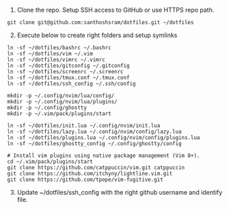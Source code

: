 1. Clone the repo. Setup SSH access to GitHub or use HTTPS repo path.
```
git clone git@github.com:santhoshsram/dotfiles.git ~/dotfiles
```

2. Execute below to create right folders and setup symlinks
```
ln -sf ~/dotfiles/bashrc ~/.bashrc
ln -sf ~/dotfiles/vim ~/.vim
ln -sf ~/dotfiles/vimrc ~/.vimrc
ln -sf ~/dotfiles/gitconfig ~/.gitconfig
ln -sf ~/dotfiles/screenrc ~/.screenrc
ln -sf ~/dotfiles/tmux.conf ~/.tmux.conf
ln -sf ~/dotfiles/ssh_config ~/.ssh/config

mkdir -p ~/.config/nvim/lua/config/
mkdir -p ~/.config/nvim/lua/plugins/
mkdir -p ~/.config/ghostty
mkdir -p ~/.vim/pack/plugins/start

ln -sf ~/dotfiles/init.lua ~/.config/nvim/init.lua
ln -sf ~/dotfiles/lazy.lua ~/.config/nvim/config/lazy.lua
ln -sf ~/dotfiles/plugins.lua ~/.config/nvim/config/plugins.lua
ln -sf ~/dotfiles/ghostty_config ~/.config/ghostty/config

# Install vim plugins using native package management (Vim 8+).
cd ~/.vim/pack/plugins/start
git clone https://github.com/catppuccin/vim.git catppuccin
git clone https://github.com/itchyny/lightline.vim.git
git clone https://github.com/tpope/vim-fugitive.git
```

3. Update ~/dotfiles/ssh_config with the right github username and identify file.
